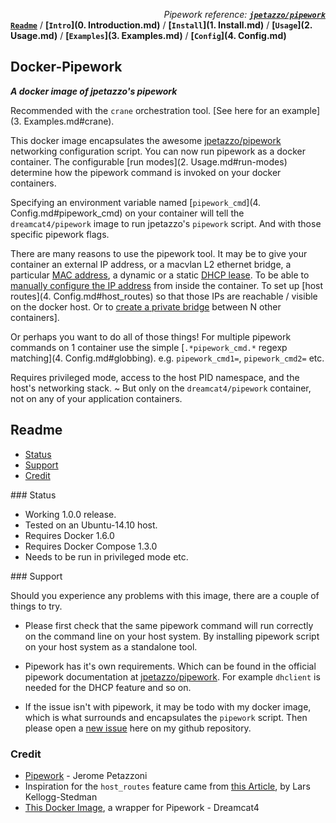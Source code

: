 *<div align=right>Pipework reference:* ***[`jpetazzo/pipework`](https://github.com/jpetazzo/pipework/blob/master/README.md)</div>***
**[`Readme`](README.md)** / **[`Intro`](0. Introduction.md)** / **[`Install`](1. Install.md)** / **[`Usage`](2. Usage.md)** / **[`Examples`](3. Examples.md)** / **[`Config`](4. Config.md)**

## Docker-Pipework
**_A docker image of jpetazzo's pipework_**

Recommended with the `crane` orchestration tool. [See here for an example](3. Examples.md#crane).

This docker image encapsulates the awesome [jpetazzo/pipework](https://github.com/jpetazzo/pipework) networking configuration script. You can now run pipework as a docker container. The configurable [run modes](2. Usage.md#run-modes) determine how the pipework command is invoked on your docker containers.

Specifying an environment variable named [`pipework_cmd`](4. Config.md#pipework_cmd) on your container will tell the `dreamcat4/pipework` image to run jpetazzo's `pipework` script. And with those specific pipework flags.

There are many reasons to use the pipework tool. It may be to give your container an external IP address, or a macvlan L2 ethernet bridge, a particular [MAC address](https://github.com/jpetazzo/pipework/blob/master/README.md#custom_mac), a dynamic or a static [DHCP lease](https://github.com/jpetazzo/pipework/blob/master/README.md#dhcp). To be able to [manually configure the IP address](https://github.com/jpetazzo/pipework/blob/master/README.md#no_ip) from inside the container. To set up [host routes](4. Config.md#host_routes) so that those IPs are reachable / visible on the docker host. Or to [create a private bridge](https://github.com/jpetazzo/pipework/blob/master/README.md#lamp) between N other containers].

Or perhaps you want to do all of those things! For multiple pipework commands on 1 container use the simple [`.*pipework_cmd.*` regexp matching](4. Config.md#globbing). e.g. `pipework_cmd1=`, `pipework_cmd2=` etc.

Requires privileged mode, access to the host PID namespace, and the host's networking stack. ~ But only on the `dreamcat4/pipework` container, not on any of your application containers.

## Readme
<!-- START doctoc generated TOC please keep comment here to allow auto update -->
<!-- DON'T EDIT THIS SECTION, INSTEAD RE-RUN doctoc TO UPDATE -->
 

- [Status](#status)
- [Support](#support)
- [Credit](#credit)

<!-- END doctoc generated TOC please keep comment here to allow auto update -->

<a name="status"/>
### Status 

* Working 1.0.0 release.
* Tested on an Ubuntu-14.10 host.
* Requires Docker 1.6.0
* Requires Docker Compose 1.3.0
* Needs to be run in privileged mode etc.

<a name="support"/>
### Support

Should you experience any problems with this image, there are a couple of things to try.

* Please first check that the same pipework command will run correctly on the command line on your host system. By installing pipework script on your host system as a standalone tool.

* Pipework has it's own requirements. Which can be found in the official pipework documentation at [jpetazzo/pipework](https://github.com/jpetazzo/pipework/blob/master/README.md). For example `dhclient` is needed for the DHCP feature and so on.

* If the issue isn't with pipework, it may be todo with my docker image, which is what surrounds and encapsulates the `pipework` script. Then please open a [new issue](https://github.com/dreamcat4/docker-images/issues/new) here on my github repository.

### Credit

* [Pipework](https://github.com/jpetazzo/pipework) - Jerome Petazzoni
* Inspiration for the `host_routes` feature came from [this Article](http://blog.oddbit.com/2014/08/11/four-ways-to-connect-a-docker/), by Lars Kellogg-Stedman
* [This Docker Image](https://github.com/dreamcat4/docker-images/tree/master/pipework), a wrapper for Pipework - Dreamcat4

